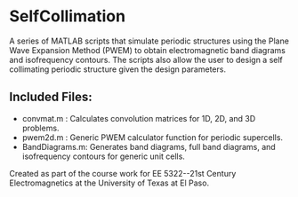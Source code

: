 # SelfCollimation
A series of MATLAB scripts that simulate periodic structures using the Plane Wave Expansion Method (PWEM) to obtain electromagnetic band diagrams and isofrequency contours. The scripts also allow the user to design a self collimating periodic structure given the design parameters.

## Included Files:
- convmat.m	: Calculates convolution matrices for 1D, 2D, and 3D problems.
- pwem2d.m 	: Generic PWEM calculator function for periodic supercells.
- BandDiagrams.m: Generates band diagrams, full band diagrams, and isofrequency contours for generic unit cells.

Created as part of the course work for EE 5322--21st Century Electromagnetics at the University of Texas at El Paso.
